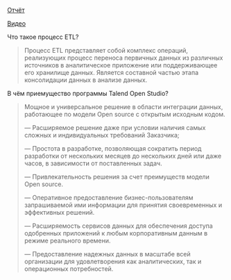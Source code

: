 [Отчёт](https://drive.google.com/open?id=1_RNydeXqJKy4XHvoeYHp0TtMObhMGgsu)

[Видео](https://drive.google.com/open?id=1ApA3epyVV_IN88Q8XOvIv27y3e3Zdoet)

Что такое процесс ETL?

> Процесс ETL представляет собой комплекс операций, реализующих процесс переноса первичных данных из различных источников в аналитическое приложение или поддерживающее его хранилище данных. Является составной частью этапа консолидации данных в анализе данных.

В чём приемущество программы Talend Open Studio?

> Мощное и универсальное решение в области интеграции данных, работающее по модели Open source с открытым исходным кодом.
>
>— Расширяемое решение даже при условии наличия самых сложных и индивидуальных требований Заказчика;
>
>— Простота в разработке, позволяющая сократить период разработки от нескольких месяцев до нескольких дней или даже часов, в зависимости от поставленных задач.
>
>— Привлекательность решения за счет преимуществ модели Open source.
>
>— Оперативное предоставление бизнес-пользователям запрашиваемой ими информации для принятия своевременных и эффективных решений.
>
>— Расширяемость сервисов данных для обеспечения доступа одобренных приложений к любым корпоративным данным в режиме реального времени.
>
>— Предоставление надежных данных в масштабе всей организации для удовлетворения как аналитических, так и операционных потребностей.